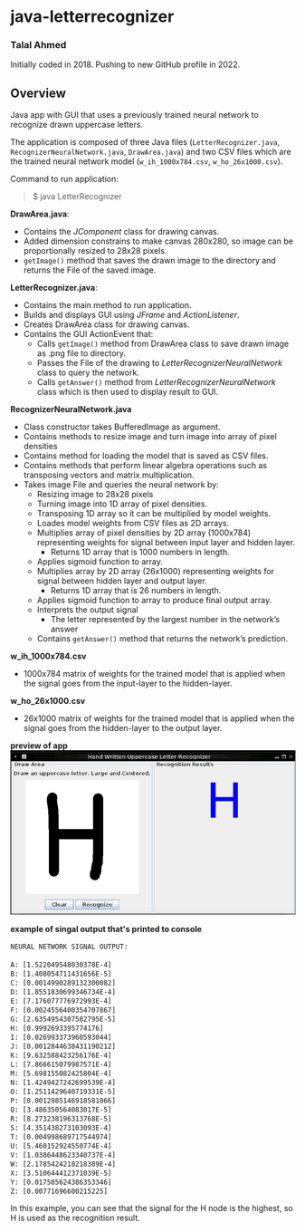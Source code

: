 # java-letterrecognizer

### Talal Ahmed
Initially coded in 2018. Pushing to new GitHub profile in 2022.

## Overview
Java app with GUI that uses a previously trained neural network to recognize drawn uppercase letters.


The application is composed of three Java files (`LetterRecognizer.java`, `RecognizerNeuralNetwork.java`, `DrawArea.java`) and two CSV files which are the trained neural network model (`w_ih_1000x784.csv`, `w_ho_26x1000.csv`).

Command to run application: 
>$ java LetterRecognizer

**DrawArea.java**:
 - Contains the _JComponent_ class for drawing canvas.
 - Added dimension constrains to make canvas 280x280, so image can be proportionally resized to 28x28 pixels. 
 - `getImage()` method that saves the drawn image to the directory and returns the File of the saved image.

**LetterRecognizer.java**:
 - Contains the main method to run application.
 - Builds and displays GUI using _JFrame_ and _ActionListener_.
 - Creates DrawArea class for drawing canvas.
 - Contains the GUI ActionEvent that:
   - Calls `getImage()` method from DrawArea class to save drawn image as .png file to directory.
   - Passes the File of the drawing to _LetterRecognizerNeuralNetwork_ class to query the network. 
   - Calls `getAnswer()` method from _LetterRecognizerNeuralNetwork_ class which is then used to display result to GUI.

**RecognizerNeuralNetwork.java**
 - Class constructor takes BufferedImage as argument.
 -	Contains methods to resize image and turn image into array of pixel densities
 -	Contains method for loading the model that is saved as CSV files. 
 -	Contains methods that perform linear algebra operations such as transposing vectors and matrix multiplication.
 -	Takes image File and queries the neural network by:
    -	Resizing image to 28x28 pixels
    -	Turning image into 1D array of pixel densities.
    -	Transposing 1D array so it can be multiplied by model weights.
    -	Loades model weights from CSV files as 2D arrays.
    -	Multiplies array of pixel densities by 2D array (1000x784) representing weights for signal between input layer and hidden layer.
          - Returns 1D array that is 1000 numbers in length.
    -	Applies sigmoid function to array.
    -	Multiplies array by 2D array (26x1000) representing weights for signal between hidden layer and output layer.
          -	Returns 1D array that is 26 numbers in length.
    -	Applies sigmoid function to array to produce final output array.
    -	Interprets the output signal
          -	The letter represented by the largest number in the network’s answer
    -	 Contains `getAnswer()` method that returns the network’s prediction.

**w_ih_1000x784.csv**
  - 1000x784 matrix of weights for the trained model that is applied when the signal goes from the input-layer to the hidden-layer.

**w_ho_26x1000.csv**
  - 26x1000 matrix of weights for the trained model that is applied when the signal goes from the hidden-layer to the output layer.

**preview of app**<br>
![app preview](https://github.com/talalifer/java-letterrecognizer/blob/7571c617d3bb1a34250ecea64ca2a1233f5695fc/Testing%20Files/appExample.png)

**example of singal output that's printed to console**<br>
```
NEURAL NETWORK SIGNAL OUTPUT:

A: [1.522049548030378E-4]
B: [1.408054711431656E-5]
C: [0.0014990289132300082]
D: [1.8551830699346734E-4]
E: [7.176077776972993E-4]
F: [0.0024556400354707867]
G: [2.6354954307582795E-5]
H: [0.9992693395774176]
I: [0.026993373960593044]
J: [0.0012844638431190212]
K: [9.632588423256176E-4]
L: [7.866615079987571E-4]
M: [5.698155082425804E-4]
N: [1.4249427242699539E-4]
O: [1.2511429640719331E-5]
P: [0.0012985146918581066]
Q: [3.486350564083017E-5]
R: [8.273238196313768E-5]
S: [4.351438273103093E-4]
T: [0.004998689717544974]
U: [5.460152924550774E-4]
V: [1.0386448623340737E-4]
W: [2.1785424218218389E-4]
X: [3.510644412371039E-5]
Y: [0.017585624386353346]
Z: [0.00771696600215225]
```
In this example, you can see that the signal for the H node is the highest, so H is used as the recognition result.
